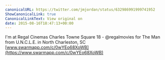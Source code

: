 ```yaml
---
canonicalURL: https://twitter.com/jmjordan/status/632986991999741952
ShowCanonicalLink: true
CanonicalLinkText: View original on
date: 2015-08-16T18:47:13+00:00
---
```

I'm at Regal Cinemas Charles Towne Square 18 - @regalmovies for The Man from U.N.C.L.E. in North Charleston, SC [www.swarmapp.com/c/0wYEo68XoWB](https://www.swarmapp.com/c/0wYEo68XoWB)